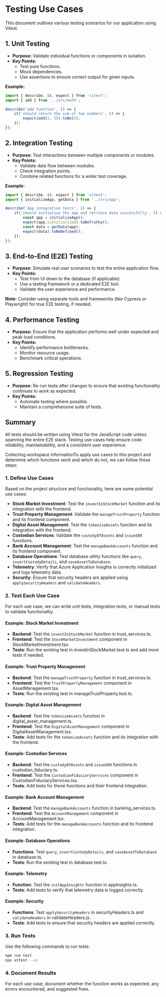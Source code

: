# Testing Use Cases

This document outlines various testing scenarios for our application using Vitest.

## 1. Unit Testing

- **Purpose:** Validate individual functions or components in isolation.
- **Key Points:**
    - Test pure functions.
    - Mock dependencies.
    - Use assertions to ensure correct output for given inputs.

**Example:**

```javascript
import { describe, it, expect } from 'vitest';
import { add } from '../src/math';

describe('add function', () => {
    it('should return the sum of two numbers', () => {
        expect(add(2, 3)).toBe(5);
    });
});
```

## 2. Integration Testing

- **Purpose:** Test interactions between multiple components or modules.
- **Key Points:**
    - Validate data flow between modules.
    - Check integration points.
    - Combine related functions for a wider test coverage.

**Example:**

```javascript
import { describe, it, expect } from 'vitest';
import { initializeApp, getData } from '../src/app';

describe('App integration tests', () => {
    it('should initialize the app and retrieve data successfully', () => {
        const app = initializeApp();
        expect(app.isInitialized).toBeTruthy();
        const data = getData(app);
        expect(data).toBeDefined();
    });
});
```

## 3. End-to-End (E2E) Testing

- **Purpose:** Simulate real user scenarios to test the entire application flow.
- **Key Points:**
    - Test from UI down to the database (if applicable).
    - Use a testing framework or a dedicated E2E tool.
    - Validate the user experience and performance.

**Note:** Consider using separate tools and frameworks (like Cypress or Playwright) for true E2E testing, if needed.

## 4. Performance Testing

- **Purpose:** Ensure that the application performs well under expected and peak load conditions.
- **Key Points:**
    - Identify performance bottlenecks.
    - Monitor resource usage.
    - Benchmark critical operations.

## 5. Regression Testing

- **Purpose:** Re-run tests after changes to ensure that existing functionality continues to work as expected.
- **Key Points:**
    - Automate testing where possible.
    - Maintain a comprehensive suite of tests.

## Summary

All tests should be written using Vitest for the JavaScript code unless spanning the entire E2E stack. Testing use cases help ensure code reliability, maintainability, and a consistent user experience.

Collecting workspace informationTo apply use cases to this project and determine which functions work and which do not, we can follow these steps:

### 1. **Define Use Cases**
   Based on the project structure and functionality, here are some potential use cases:
   - **Stock Market Investment**: Test the `investInStockMarket` function and its integration with the frontend.
   - **Trust Property Management**: Validate the `manageTrustProperty` function and its frontend component.
   - **Digital Asset Management**: Test the `tokenizeAssets` function and its integration with the frontend.
   - **Custodian Services**: Validate the `custodyOfAssets` and `issueSKR` functions.
   - **Bank Account Management**: Test the `manageBankAccounts` function and its frontend component.
   - **Database Operations**: Test database utility functions like `query`, `insertCustodyDetails`, and `saveAssetToDatabase`.
   - **Telemetry**: Verify that Azure Application Insights is correctly initialized and logs telemetry data.
   - **Security**: Ensure that security headers are applied using `applySecurityHeaders` and `validateHeaders`.

### 2. **Test Each Use Case**
   For each use case, we can write unit tests, integration tests, or manual tests to validate functionality.

#### Example: Stock Market Investment
- **Backend**: Test the `investInStockMarket` function in trust_services.ts.
- **Frontend**: Test the `StockMarketInvestment` component in StockMarketInvestment.tsx.
- **Tests**: Run the existing test in investInStockMarket.test.ts and add more tests if needed.

#### Example: Trust Property Management
- **Backend**: Test the `manageTrustProperty` function in trust_services.ts.
- **Frontend**: Test the `TrustPropertyManagement` component in AssetManagement.tsx.
- **Tests**: Run the existing test in manageTrustProperty.test.ts.

#### Example: Digital Asset Management
- **Backend**: Test the `tokenizeAssets` function in digital_asset_management.ts.
- **Frontend**: Test the `DigitalAssetManagement` component in DigitalAssetManagement.tsx.
- **Tests**: Add tests for the `tokenizeAssets` function and its integration with the frontend.

#### Example: Custodian Services
- **Backend**: Test the `custodyOfAssets` and `issueSKR` functions in custodian_fiduciary.ts.
- **Frontend**: Test the `CustodianFiduciaryServices` component in CustodianFiduciaryServices.tsx.
- **Tests**: Add tests for these functions and their frontend integration.

#### Example: Bank Account Management
- **Backend**: Test the `manageBankAccounts` function in banking_services.ts.
- **Frontend**: Test the `AccountManagement` component in AccountManagement.tsx.
- **Tests**: Add tests for the `manageBankAccounts` function and its frontend integration.

#### Example: Database Operations
- **Functions**: Test `query`, `insertCustodyDetails`, and `saveAssetToDatabase` in database.ts.
- **Tests**: Run the existing test in database.test.ts.

#### Example: Telemetry
- **Function**: Test the `initAppInsights` function in appInsights.ts.
- **Tests**: Add tests to verify that telemetry data is logged correctly.

#### Example: Security
- **Functions**: Test `applySecurityHeaders` in securityHeaders.ts and `validateHeaders` in validateHeaders.js.
- **Tests**: Add tests to ensure that security headers are applied correctly.

### 3. **Run Tests**
   Use the following commands to run tests:
   ```bash
   npm run test
   npx vitest --ui
   ```

### 4. **Document Results**
   For each use case, document whether the function works as expected, any errors encountered, and suggested fixes.